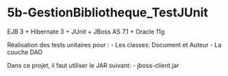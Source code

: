 # 5b-GestionBibliotheque_TestJUnit
EJB 3 + Hibernate 3 + JUnit + JBoss AS 7.1 + Oracle 11g


Réalisation des tests unitaires pour : 
    - Les classes: Document et Auteur
    - La couche DAO
    
Dans ce projet, il faut utiliser le JAR suivant:
    - jboss-client.jar
